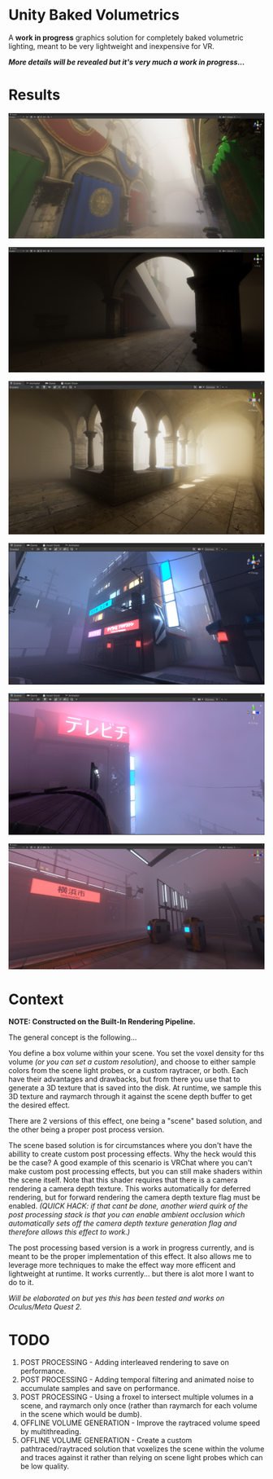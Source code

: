 # Unity Baked Volumetrics
A **work in progress** graphics solution for completely baked volumetric lighting, meant to be very lightweight and inexpensive for VR. 

***More details will be revealed but it's very much a work in progress...***

# Results
![sponza1](GithubContent/sponza1.jpg)

![sponza2](GithubContent/sponza2.png)

![sponza3](GithubContent/sponza3.png)

![yakohama1](GithubContent/yakohama1.png)

![yakohama2](GithubContent/yakohama2.png)

![yakohama3](GithubContent/yakohama3.jpg)

# Context

**NOTE: Constructed on the Built-In Rendering Pipeline.**

The general concept is the following...

You define a box volume within your scene. You set the voxel density for ths volume *(or you can set a custom resolution)*, and choose to either sample colors from the scene light probes, or a custom raytracer, or both. Each have their advantages and drawbacks, but from there you use that to generate a 3D texture that is saved into the disk. At runtime, we sample this 3D texture and raymarch through it against the scene depth buffer to get the desired effect.

There are 2 versions of this effect, one being a "scene" based solution, and the other being a proper post process version.

The scene based solution is for circumstances where you don't have the abillity to create custom post processing effects. Why the heck would this be the case? A good example of this scenario is VRChat where you can't make custom post processing effects, but you can still make shaders within the scene itself. Note that this shader requires that there is a camera rendering a camera depth texture. This works automatically for deferred rendering, but for forward rendering the camera depth texture flag must be enabled. *(QUICK HACK: if that cant be done, another wierd quirk of the post processing stack is that you can enable ambient occlusion which automatically sets off the camera depth texture generation flag and therefore allows this effect to work.)*

The post processing based version is a work in progress currently, and is meant to be the proper implementation of this effect. It also allows me to leverage more techniques to make the effect way more efficent and lightweight at runtime. It works currently... but there is alot more I want to do to it.

*Will be elaborated on but yes this has been tested and works on Oculus/Meta Quest 2.*

# TODO
1. POST PROCESSING - Adding interleaved rendering to save on performance.
2. POST PROCESSING - Adding temporal filtering and animated noise to accumulate samples and save on performance.
3. POST PROCESSING - Using a froxel to intersect multiple volumes in a scene, and raymarch only once (rather than raymarch for each volume in the scene which would be dumb).
4. OFFLINE VOLUME GENERATION - Improve the raytraced volume speed by multithreading.
5. OFFLINE VOLUME GENERATION - Create a custom pathtraced/raytraced solution that voxelizes the scene within the volume and traces against it rather than relying on scene light probes which can be low quality.
